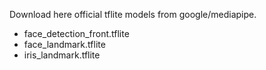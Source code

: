 Download here official tflite models from google/mediapipe.

- face_detection_front.tflite
- face_landmark.tflite
- iris_landmark.tflite
